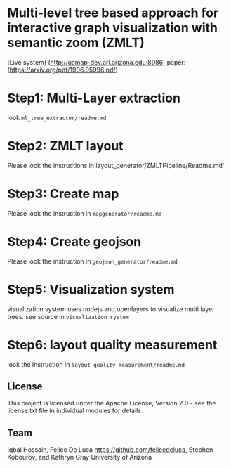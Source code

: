 # Multi-level tree based approach for interactive graph visualization with semantic zoom (ZMLT)

[Live system] (http://uamap-dev.arl.arizona.edu:8086)
paper: (https://arxiv.org/pdf/1906.05996.pdf)

# Step1: Multi-Layer extraction

look `ml_tree_extractor/readme.md`

# Step2: ZMLT layout

Please look the instructions in layout_generator/ZMLTPipeline/Readme.md'

# Step3:  Create map
Please look the instruction in  `mapgenerator/readme.md`

# Step4:  Create geojson
Please look the instruction in  `geojson_generator/readme.md`

# Step5: Visualization system
visualization system  uses nodejs and openlayers to visualize multi layer trees. see source in `visualization_system`

# Step6: layout quality measurement
look the instruction in `layout_quality_measurement/readme.md`

## License
This project is licensed under the Apache License, Version 2.0 - see the license.txt file in individual modules for details.



## Team
Iqbal Hossain,
Felice De Luca https://github.com/felicedeluca,
Stephen Kobourov, and
Kathryn Gray
University of Arizona

